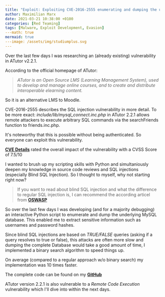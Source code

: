 ```yaml
---
title: "Exploit: Exploiting CVE-2016-2555 enumerating and dumping the underlying Database"
author: Maximilian Marx
date: 2021-03-21 10:38:00 +0100
categories: [Red Teaming]
tags: [Malware, Exploit Development, Evasion]
---math: true
mermaid: true
---image: /assets/img/studiumplus.svg
---
```


Over the last few days I was researching an (already existing) vulnerability in ATutor v2.2.1.

According to the official homepage of ATutor:
> *ATutor is an Open Source LMS (Learning Management System), used to develop and manage online courses, and to create and distribute interoperable elearning content.*

So it is an alternative LMS to Moodle.

CVE-2016-2555 describes the SQL injection vulnerability in more detail. To be more exact: *include/lib/mysql_connect.inc.php* in ATutor 2.2.1 allows remote attackers to execute arbitrary SQL commands via the searchFriends function to friends.inc.php.

It's noteworthy that this is possible without being authenticated. So everyone can exploit this vulnerability.

[**CVE Details**](https://www.cvedetails.com/cve/CVE-2016-2555/) rated the overall impact of the vulnerability with a CVSS Score of 7.5/10 

I wanted to brush up my scripting skills with Python and simultaniously deepen my knowledge in source code reviews and SQL injections (especially Blind SQL Injection). So I thought to myself, why not starting right now?

> If you want to read about blind SQL injection and what the difference to regular SQL injection is, I can recommend the according articel from [**OSWASP**](https://owasp.org/www-community/attacks/Blind_SQL_Injection)


So over the last few days I was developing (and for a majority debugging) an interactive Python script to enumerate and dump the underlying MySQL database.
This enabled me to extract sensitive information such as usernames and password hashes.

Since blind SQL injections are based on *TRUE/FALSE* queries (asking if a query resolves to true or false), this attacks are often more slow and dumping the complete Database would take a good amount of time, I implemented a binary search algorithm to speed things up.

On average (compared to a regular approach w/o binary search) my implementation was 10 times faster.

The complete code can be found on my [**GitHub**](https://github.com/maximilianmarx/atutor-blind-sqli)

ATutor version 2.2.1 is also vulnerable to a *Remote Code Execution* vulnerability which I'll dive into within the next days.
